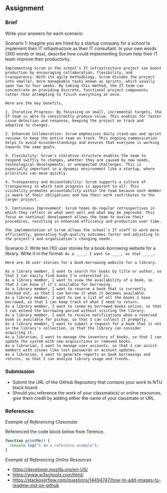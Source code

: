 ## Assignment

### Brief

Write your answers for each scenario:

Scenario 1:
Imagine you are hired by a startup company for a school to implement their IT infrastructure as their IT consultant. In your own words (300 words or less), describe how could implementing Scrum help their IT team improve their productivity.

```
Implementing Scrum in the school's IT infrastructure project can boost production by encouraging collaboration, flexibility, and transparency. With its agile methodology, Scrum divides the project into smaller, more manageable tasks known as sprints, which usually span two to four weeks. By taking this method, the IT team can concentrate on providing discrete, functional project components rather than attempting to finish everything at once.

Here are the key benefits,

1. Iterative Progress: By focussing on small, incremental targets, the IT team is able to consistently produce value. This enables for faster issue detection and response, keeping the project on track and adaptive to changes.

2. Enhanced Collaboration: Scrum emphasises daily stand-ups and sprint reviews to keep the entire team on track. This ongoing communication helps to avoid misunderstandings and ensures that everyone is working towards the same goals.

3. Flexibility: Scrum's iterative structure enables the team to respond swiftly to changes, whether they are caused by new needs, technological developments, or unexpected challenges. This is especially important in a dynamic environment like a startup, where priorities can move quickly.

4. Transparency and Accountability: Scrum supports a culture of transparency in which task progress is apparent to all. This visibility promotes accountability within the team because each member is aware of their obligations and how their work contributes to the larger project.

5. Continuous Improvement: Scrum teams do regular retrospectives in which they reflect on what went well and what may be improved. This focus on continual development allows the team to evolve their procedures, resulting in enhanced efficiency and production over time.

The implementation of Scrum allows the school's IT staff to work more efficiently, generating high-quality outcomes faster and adjusting to the project's and organization's changing needs.
```

Scenario 2:
Write ten (10) user stories for a book-borrowing website for a library. Write it in the format: `As a ____, I want to ____, so that _____`.

```
Here are 10 user stories for a book-borrowing website for a library:

As a library member, I want to search for books by title or author, so that I can easily find books I’m interested in.
As a library member, I want to view the availability of a book, so that I can know if it’s available for borrowing.
As a library member, I want to reserve a book that is currently checked out, so that I can borrow it when it becomes available.
As a library member, I want to see a list of all the books I have borrowed, so that I can keep track of what I need to return.
As a library member, I want to renew my borrowed books online, so that I can extend the borrowing period without visiting the library.
As a library member, I want to receive notifications when a reserved book is available for pickup, so that I can collect it promptly.
As a library member, I want to submit a request for a book that is not in the library's collection, so that the library can consider acquiring it.
As a librarian, I want to manage the inventory of books, so that I can update the system with new acquisitions or removed books.
As a librarian, I want to manage user accounts, so that I can assist members with issues like lost passwords or account updates.
As a librarian, I want to generate reports on book borrowings and returns, so that I can analyze library usage and trends.
```

### Submission

- Submit the URL of the GitHub Repository that contains your work to NTU black board.
- Should you reference the work of your classmate(s) or online resources, give them credit by adding either the name of your classmate or URL.

### References

_Example of Referencing Classmate_

Referenced the code block below from Terence.

```js
function printMe() {
  console.log("I am a reference example");
}
```

_Example of Referencing Online Resources_

- https://developer.mozilla.org/en-US/
- https://www.w3schools.com/html/
- https://stackoverflow.com/questions/14494747/how-to-add-images-to-readme-md-on-github
